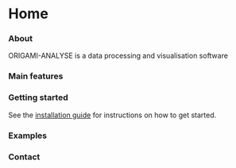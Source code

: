 # Home
### About 
ORIGAMI-ANALYSE is a data processing and visualisation software

### Main features

### Getting started
See the [installation guide](installation.md) for instructions on how to get started.

### Examples


### Contact

